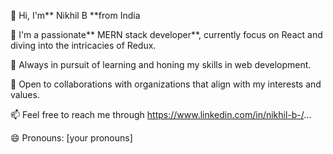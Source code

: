 👋 Hi, I'm** Nikhil B **from India

👀 I'm a passionate** MERN stack developer**, currently focus on React and diving into the intricacies of Redux.

🌱 Always in pursuit of learning and honing my skills in web development.

💞️ Open to collaborations with organizations that align with my interests and values.

📫 Feel free to reach me through https://www.linkedin.com/in/nikhil-b-/...

😄 Pronouns: [your pronouns]



<!---
Nikhil-508/Nikhil-508 is a ✨ special ✨ repository because its `README.md` (this file) appears on your GitHub profile.
You can click the Preview link to take a look at your changes.
--->
